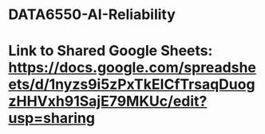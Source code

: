 # DATA6550-AI-Reliability

# Link to Shared Google Sheets: https://docs.google.com/spreadsheets/d/1nyzs9i5zPxTkEICfTrsaqDuogzHHVxh91SajE79MKUc/edit?usp=sharing
